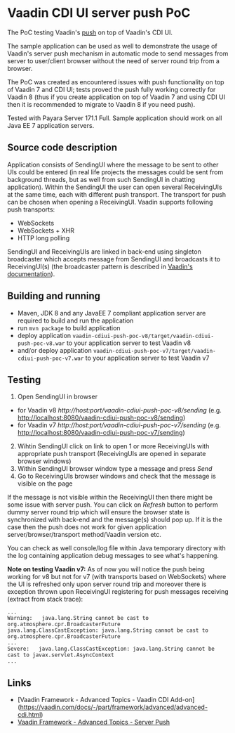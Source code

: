 # Vaadin CDI UI server push PoC

The PoC testing Vaadin's [push](https://vaadin.com/docs/-/part/framework/advanced/advanced-push.html) on top of Vaadin's CDI UI.

The sample application can be used as well to demonstrate the usage of Vaadin's server push mechanism in automatic mode
to send messages from server to user/client browser without the need of server round trip from a browser.

The PoC was created as encountered issues with push functionality on top of Vaadin 7 and CDI UI; 
tests proved the push fully working correctly for Vaadin 8 (thus if you create application on top of Vaadin 7 and using CDI UI then
it is recommended to migrate to Vaadin 8 if you need push).

Tested with Payara Server 171.1 Full. Sample application should work on all Java EE 7
application servers.


## Source code description

Application consists of SendingUI where the message to be sent to other UIs could be entered
 (in real life projects the messages could be sent from background threads, but as well
 from such SendingUI in chatting application).
Within the SendingUI the user can open several ReceivingUIs at the same time, each with different push transport. 
The transport for push can be chosen when opening a ReceivingUI. Vaadin supports following push transports:
- WebSockets
- WebSockets + XHR
- HTTP long polling

SendingUI and ReceivingUIs are linked in back-end using singleton broadcaster
 which accepts message from SendingUI and broadcasts it to ReceivingUI(s)
 (the broadcaster pattern is described in
 [Vaadin's documentation](https://vaadin.com/docs7/-/part7/framework/advanced/advanced-push.html#advanced.push.pusharound.broadcaster)).


## Building and running

- Maven, JDK 8 and any JavaEE 7 compliant application server are required to build and run the application
- run `mvn package` to build application
- deploy application `vaadin-cdiui-push-poc-v8/target/vaadin-cdiui-push-poc-v8.war` to your application server to test Vaadin v8
- and/or deploy application `vaadin-cdiui-push-poc-v7/target/vaadin-cdiui-push-poc-v7.war` to your application server to test Vaadin v7


## Testing

1. Open SendingUI in browser
  * for Vaadin v8 *http://host:port/vaadin-cdiui-push-poc-v8/sending* (e.g. <http://localhost:8080/vaadin-cdiui-push-poc-v8/sending>)
  * for Vaadin v7 *http://host:port/vaadin-cdiui-push-poc-v7/sending* (e.g. <http://localhost:8080/vaadin-cdiui-push-poc-v7/sending>)
2. Wihtin SendingUI click on link to open 1 or more ReceivingUIs with appropriate push transport (ReceivingUIs are opened in separate browser windows)
3. Within SendingUI browser window type a message and press *Send*
4. Go to ReceivingUIs browser windows and check that the message is visible on the page

If the message is not visible within the ReceivingUI then there might be some issue with server push. You can click on *Refresh* button to perform
dummy server round trip which will ensure the browser state is synchronized with back-end and the message(s) should pop up. If it is the case then the
push does not work for given application server/browser/transport method/Vaadin version etc.

You can check as well console/log file within Java temporary directory with the log containing application debug messages to see what's happening.

**Note on testing Vaadin v7:**
As of now you will notice the push being working for v8 but not for v7 (with transports based on WebSockets)
 where the UI is refreshed only upon server round trip and moreover there is exception thrown
upon ReceivingUI registering for push messages receiving (extract from stack trace):

```
...
Warning:   java.lang.String cannot be cast to org.atmosphere.cpr.BroadcasterFuture
java.lang.ClassCastException: java.lang.String cannot be cast to org.atmosphere.cpr.BroadcasterFuture
...
Severe:   java.lang.ClassCastException: java.lang.String cannot be cast to javax.servlet.AsyncContext
...
```


## Links
- [Vaadin Framework - Advanced Topics - Vaadin CDI Add-on] (https://vaadin.com/docs/-/part/framework/advanced/advanced-cdi.html)
- [Vaadin Framework - Advanced Topics - Server Push](https://vaadin.com/docs/-/part/framework/advanced/advanced-push.html)

